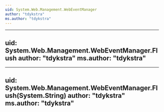 ```yaml
---
uid: System.Web.Management.WebEventManager
author: "tdykstra"
ms.author: "tdykstra"
---
```


---
uid: System.Web.Management.WebEventManager.Flush
author: "tdykstra"
ms.author: "tdykstra"
---

---
uid: System.Web.Management.WebEventManager.Flush(System.String)
author: "tdykstra"
ms.author: "tdykstra"
---
